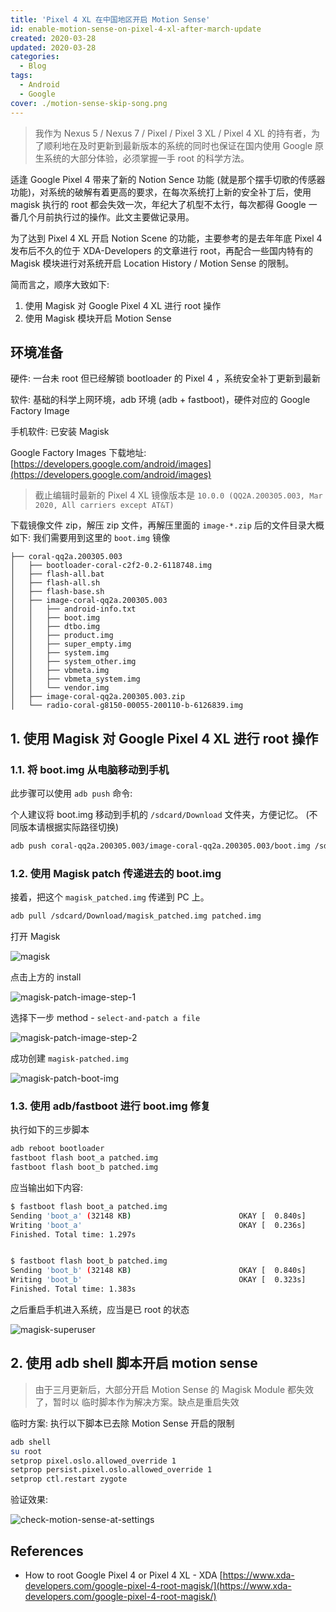 ```yaml
---
title: 'Pixel 4 XL 在中国地区开启 Motion Sense'
id: enable-motion-sense-on-pixel-4-xl-after-march-update
created: 2020-03-28
updated: 2020-03-28
categories:
  - Blog
tags:
  - Android
  - Google
cover: ./motion-sense-skip-song.png
---
```


> 我作为 Nexus 5 / Nexus 7 / Pixel / Pixel 3 XL / Pixel 4 XL 的持有者，为了顺利地在及时更新到最新版本的系统的同时也保证在国内使用 Google 原生系统的大部分体验，必须掌握一手 root 的科学方法。

适逢 Google Pixel 4 带来了新的 Notion Sence 功能 (就是那个摆手切歌的传感器功能)，对系统的破解有着更高的要求，在每次系统打上新的安全补丁后，使用 magisk 执行的 root 都会失效一次，年纪大了机型不太行，每次都得 Google 一番几个月前执行过的操作。此文主要做记录用。

为了达到 Pixel 4 XL 开启 Notion Scene 的功能，主要参考的是去年年底 Pixel 4 发布后不久的位于 XDA-Developers 的文章进行 root，再配合一些国内特有的 Magisk 模块进行对系统开启 Location History / Motion Sense 的限制。

简而言之，顺序大致如下:

1. 使用 Magisk 对 Google Pixel 4 XL 进行 root 操作
2. 使用 Magisk 模块开启 Motion Sense

## 环境准备

硬件: 一台未 root 但已经解锁 bootloader 的 Pixel 4 ，系统安全补丁更新到最新

软件: 基础的科学上网环境，adb 环境 (adb + fastboot)，硬件对应的 Google Factory Image

手机软件: 已安装 Magisk

Google Factory Images 下载地址: [https://developers.google.com/android/images](https://developers.google.com/android/images)

> 截止编辑时最新的 Pixel 4 XL 镜像版本是 `10.0.0 (QQ2A.200305.003, Mar 2020, All carriers except AT&T)`

下载镜像文件 zip，解压 zip 文件，再解压里面的 `image-*.zip` 后的文件目录大概如下: 我们需要用到这里的 `boot.img` 镜像

```
├── coral-qq2a.200305.003
│   ├── bootloader-coral-c2f2-0.2-6118748.img
│   ├── flash-all.bat
│   ├── flash-all.sh
│   ├── flash-base.sh
│   ├── image-coral-qq2a.200305.003
│   │   ├── android-info.txt
│   │   ├── boot.img
│   │   ├── dtbo.img
│   │   ├── product.img
│   │   ├── super_empty.img
│   │   ├── system.img
│   │   ├── system_other.img
│   │   ├── vbmeta.img
│   │   ├── vbmeta_system.img
│   │   └── vendor.img
│   ├── image-coral-qq2a.200305.003.zip
│   └── radio-coral-g8150-00055-200110-b-6126839.img
```

## 1. 使用 Magisk 对 Google Pixel 4 XL 进行 root 操作

### 1.1. 将 boot.img 从电脑移动到手机

此步骤可以使用 `adb push` 命令:

个人建议将 boot.img 移动到手机的 `/sdcard/Download` 文件夹，方便记忆。 (不同版本请根据实际路径切换)

```bash
adb push coral-qq2a.200305.003/image-coral-qq2a.200305.003/boot.img /sdcard/Download
```

### 1.2. 使用 Magisk patch 传递进去的 boot.img

接着，把这个 `magisk_patched.img` 传递到 PC 上。

```bash
adb pull /sdcard/Download/magisk_patched.img patched.img
```

打开 Magisk

![magisk](./magisk.png)

点击上方的 install

![magisk-patch-image-step-1](magisk-patch-image-step-1.png)

选择下一步 method - `select-and-patch a file`

![magisk-patch-image-step-2](./magisk-patch-image-step-2.png)

成功创建 `magisk-patched.img`

![magisk-patch-boot-img](./magisk-patch-boot-img.png)

### 1.3. 使用 adb/fastboot 进行 boot.img 修复

执行如下的三步脚本

```bash
adb reboot bootloader
fastboot flash boot_a patched.img
fastboot flash boot_b patched.img
```

应当输出如下内容:

```bash
$ fastboot flash boot_a patched.img
Sending 'boot_a' (32148 KB)                        OKAY [  0.840s]
Writing 'boot_a'                                   OKAY [  0.236s]
Finished. Total time: 1.297s


$ fastboot flash boot_b patched.img
Sending 'boot_b' (32148 KB)                        OKAY [  0.840s]
Writing 'boot_b'                                   OKAY [  0.323s]
Finished. Total time: 1.383s
```

之后重启手机进入系统，应当是已 root 的状态

![magisk-superuser](./magisk-superuser.png)

## 2. 使用 adb shell 脚本开启 motion sense

> 由于三月更新后，大部分开启 Motion Sense 的 Magisk Module 都失效了，暂时以 临时脚本作为解决方案。缺点是重启失效

临时方案: 执行以下脚本已去除 Motion Sense 开启的限制

```bash
adb shell
su root
setprop pixel.oslo.allowed_override 1
setprop persist.pixel.oslo.allowed_override 1
setprop ctl.restart zygote
```

验证效果:

![check-motion-sense-at-settings](./check-motion-sense-at-settings.png)

## References

- How to root Google Pixel 4 or Pixel 4 XL - XDA [https://www.xda-developers.com/google-pixel-4-root-magisk/](https://www.xda-developers.com/google-pixel-4-root-magisk/)
